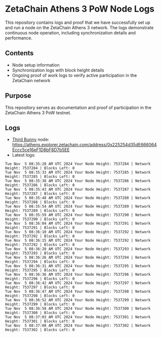 # ZetaChain Athens 3 PoW Node Logs
This repository contains logs and proof that we have successfully set up and run a node on the ZetaChain Athens 3 network. The logs demonstrate continuous node operation, including synchronization details and performance.

## Contents
- Node setup information
- Synchronization logs with block height details
- Ongoing proof of work logs to verify active participation in the ZetaChain network

## Purpose
This repository serves as documentation and proof of participation in the ZetaChain Athens 3 PoW testnet.

## Logs

- [Third Bunny](https://thirdbunny.xyz/) node: https://athens.explorer.zetachain.com/address/0x225254d35dE666064Eccc5ce16eF1D8bF8D7b5EE
- Latest logs:
```
Tue Nov  5 08:35:28 AM UTC 2024 Your Node Height: 7537284 | Network Height: 7537284 | Blocks Left: 0
Tue Nov  5 08:35:33 AM UTC 2024 Your Node Height: 7537285 | Network Height: 7537285 | Blocks Left: 0
Tue Nov  5 08:35:38 AM UTC 2024 Your Node Height: 7537286 | Network Height: 7537286 | Blocks Left: 0
Tue Nov  5 08:35:43 AM UTC 2024 Your Node Height: 7537287 | Network Height: 7537287 | Blocks Left: 0
Tue Nov  5 08:35:48 AM UTC 2024 Your Node Height: 7537288 | Network Height: 7537288 | Blocks Left: 0
Tue Nov  5 08:35:54 AM UTC 2024 Your Node Height: 7537289 | Network Height: 7537289 | Blocks Left: 0
Tue Nov  5 08:35:59 AM UTC 2024 Your Node Height: 7537290 | Network Height: 7537290 | Blocks Left: 0
Tue Nov  5 08:36:04 AM UTC 2024 Your Node Height: 7537291 | Network Height: 7537291 | Blocks Left: 0
Tue Nov  5 08:36:10 AM UTC 2024 Your Node Height: 7537292 | Network Height: 7537292 | Blocks Left: 0
Tue Nov  5 08:36:15 AM UTC 2024 Your Node Height: 7537292 | Network Height: 7537292 | Blocks Left: 0
Tue Nov  5 08:36:20 AM UTC 2024 Your Node Height: 7537293 | Network Height: 7537293 | Blocks Left: 0
Tue Nov  5 08:36:26 AM UTC 2024 Your Node Height: 7537294 | Network Height: 7537294 | Blocks Left: 0
Tue Nov  5 08:36:31 AM UTC 2024 Your Node Height: 7537295 | Network Height: 7537295 | Blocks Left: 0
Tue Nov  5 08:36:36 AM UTC 2024 Your Node Height: 7537296 | Network Height: 7537296 | Blocks Left: 0
Tue Nov  5 08:36:42 AM UTC 2024 Your Node Height: 7537297 | Network Height: 7537297 | Blocks Left: 0
Tue Nov  5 08:36:47 AM UTC 2024 Your Node Height: 7537298 | Network Height: 7537298 | Blocks Left: 0
Tue Nov  5 08:36:52 AM UTC 2024 Your Node Height: 7537299 | Network Height: 7537299 | Blocks Left: 0
Tue Nov  5 08:36:58 AM UTC 2024 Your Node Height: 7537300 | Network Height: 7537300 | Blocks Left: 0
Tue Nov  5 08:37:03 AM UTC 2024 Your Node Height: 7537301 | Network Height: 7537301 | Blocks Left: 0
Tue Nov  5 08:37:08 AM UTC 2024 Your Node Height: 7537302 | Network Height: 7537302 | Blocks Left: 0
```
